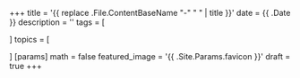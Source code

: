 +++
title = '{{ replace .File.ContentBaseName "-" " " | title }}'
date = {{ .Date }}
description = ''
tags = [

]
topics = [

]
[params]
	math = false
featured_image = '{{ .Site.Params.favicon }}'
draft = true
+++

